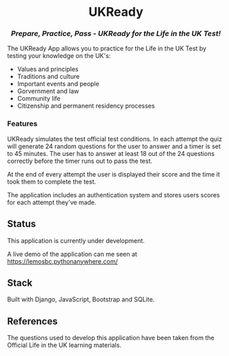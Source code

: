 <h1 align="center">UKReady</h1>

<h3 align="center"><i>Prepare, Practice, Pass - UKReady for the Life in the UK Test!</i></h3>
 
  
<p>The UKReady App allows you to practice for the Life in the UK Test by testing your knowledge on the UK's:</p>
  <ul>
    <li> Values and principles </li>
    <li> Traditions and culture </li>
    <li> Important events and people </li>
    <li> Gorvernment and law </li>
    <li> Community life </li>
    <li> Citizenship and permanent residency processes </li>
  </ul>
  
<h3>Features</h3>
  
<p>UKReady simulates the test official test conditions. In each attempt the quiz will generate 24 random questions for the user to answer and a timer is set to 45 minutes. The user has to answer at least 18 out of the 24 questions correctly before the timer runs out to pass the test.</p>
   
<p>At the end of every attempt the user is displayed their score and the time it took them to complete the test.</p>

<p>The application includes an authentication system and stores users scores for each attempt they've made.</p> 
  
<h2>Status</h2>
<p>This application is currently under development.</p>
<p>A live demo of the application can me seen at <a href="https://lemosbc.pythonanywhere.com/" target="_blank">https://lemosbc.pythonanywhere.com/</a>
  
<h2>Stack</h2>
<p>Built with Django, JavaScript, Bootstrap and SQLite.</p>
  
<h2>References</h2>
<p>The questions used to develop this application have been taken from the Official Life in the UK learning materials.</p>
